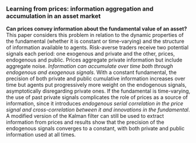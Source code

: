 ### Learning from prices: information aggregation and accumulation in an asset market
**Can prices convey information about the fundamental value of an asset?** This paper considers this problem in relation to the dynamic properties of the fundamental (whether it is constant or time-varying) and the structure of information available to agents. Risk-averse traders receive two potential signals each period: one exogenous and private and the other, prices, endogenous and public. Prices aggregate private information but include aggregate noise. _Information can accumulate over time both through endogenous and exogenous signals_. With a constant fundamental, the precision of both private and public cumulative information increases over time but agents put progressively more weight on the endogenous signals, asymptotically disregarding private ones. If the fundamental is time-varying, the use of past private signals complicates the role of prices as a source of information, since it introduces _endogenous serial correlation in the price signal and cross-correlation between it and innovations in the fundamental_. A modified version of the Kalman filter can still be used to extract information from prices and results show that the precision of the endogenous signals converges to a constant, with both private and public information used at all times.
